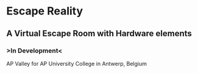 # Escape Reality
## A Virtual Escape Room with Hardware elements

### >In Development<

AP Valley for AP University College in Antwerp, Belgium
